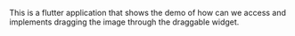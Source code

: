 This is a flutter application that shows the demo of how can we access and implements dragging the image through the draggable widget.
